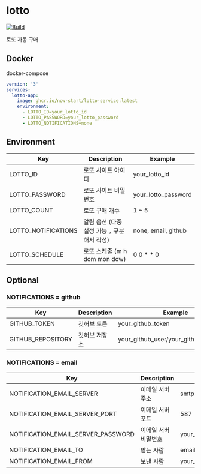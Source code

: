 # lotto

[![Build](https://github.com/now-start/lotto-service/actions/workflows/deploy.yaml/badge.svg)](https://github.com/now-start/lotto-service/actions/workflows/deploy.yaml)

로또 자동 구매

## Docker

docker-compose

```yaml
version: '3'
services:
  lotto-app:
    image: ghcr.io/now-start/lotto-service:latest
    environment:
      - LOTTO_ID=your_lotto_id
      - LOTTO_PASSWORD=your_lotto_password
      - LOTTO_NOTIFICATIONS=none

```

## Environment

| Key                 | Description                  | Example             |
|---------------------|------------------------------|---------------------|
| LOTTO_ID            | 로또 사이트 아이디                   | your_lotto_id       |
| LOTTO_PASSWORD      | 로또 사이트 비밀번호                  | your_lotto_password |
| LOTTO_COUNT         | 로또 구매 개수                     | 1 ~ 5               |
| LOTTO_NOTIFICATIONS | 알림 옵션 (다중 설정 가능 `,` 구분해서 작성) | none, email, github |
| LOTTO_SCHEDULE      | 로또 스케줄 (m h dom mon dow)     | 0 0 * * 0           |

## Optional

### NOTIFICATIONS = github

| Key               | Description | Example                                 |
|-------------------|-------------|-----------------------------------------|
| GITHUB_TOKEN      | 깃허브 토큰      | your_github_token                       |
| GITHUB_REPOSITORY | 깃허브 저장소     | your_github_user/your_github_repository |

### NOTIFICATIONS = email

| Key                                | Description | Example            |
|------------------------------------|-------------|--------------------|
| NOTIFICATION_EMAIL_SERVER          | 이메일 서버 주소   | smtp.gmail.com     |
| NOTIFICATION_EMAIL_SERVER_PORT     | 이메일 서버 포트   | 587                |
| NOTIFICATION_EMAIL_SERVER_PASSWORD | 이메일 서버 비밀번호 | your_email_address |
| NOTIFICATION_EMAIL_TO              | 받는 사람       | email_address      |
| NOTIFICATION_EMAIL_FROM            | 보낸 사람       | your_email_address |
